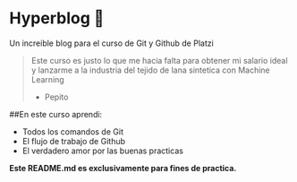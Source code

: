 # Hyperblog 💚
Un increible blog para el curso de Git y Github de Platzi
> Este curso es justo lo que me hacia falta para obtener mi salario ideal y lanzarme a la industria del tejido de lana sintetica con Machine Learning 
> - Pepito

##En este curso aprendi:
* Todos los comandos de Git
* El flujo de trabajo de Github
* El verdadero amor por las buenas practicas

**Este README.md es exclusivamente para fines de practica.** 